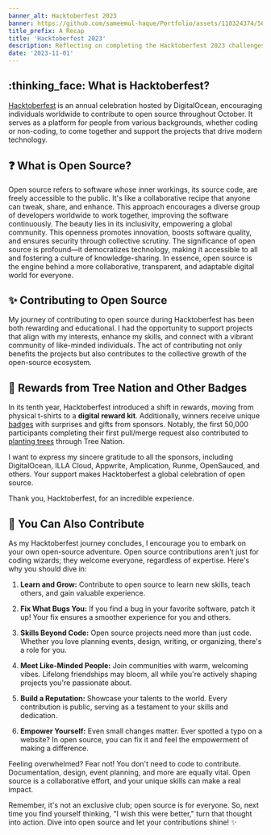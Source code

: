 ```yaml
---
banner_alt: Hacktoberfest 2023
banner: https://github.com/sameemul-haque/Portfolio/assets/110324374/565426bc-8be1-4720-a0ee-861bd967c49f
title_prefix: A Recap
title: 'Hacktoberfest 2023'
description: Reflecting on completing the Hacktoberfest 2023 challenges and unlocking rewards.
date: '2023-11-01'
---
```


## :thinking_face: What is Hacktoberfest?

[Hacktoberfest](https://hacktoberfest.com/about/) is an annual celebration hosted by DigitalOcean, encouraging individuals worldwide to contribute to open source throughout October. It serves as a platform for people from various backgrounds, whether coding or non-coding, to come together and support the projects that drive modern technology.

## :question: What is Open Source?

Open source refers to software whose inner workings, its source code, are freely accessible to the public. It's like a collaborative recipe that anyone can tweak, share, and enhance. This approach encourages a diverse group of developers worldwide to work together, improving the software continuously. The beauty lies in its inclusivity, empowering a global community. This openness promotes innovation, boosts software quality, and ensures security through collective scrutiny. The significance of open source is profound—it democratizes technology, making it accessible to all and fostering a culture of knowledge-sharing. In essence, open source is the engine behind a more collaborative, transparent, and adaptable digital world for everyone.

## :sparkles: Contributing to Open Source

My journey of contributing to open source during Hacktoberfest has been both rewarding and educational. I had the opportunity to support projects that align with my interests, enhance my skills, and connect with a vibrant community of like-minded individuals. The act of contributing not only benefits the projects but also contributes to the collective growth of the open-source ecosystem.

## :gift: Rewards from Tree Nation and Other Badges

In its tenth year, Hacktoberfest introduced a shift in rewards, moving from physical t-shirts to a **digital reward kit**. Additionally, winners receive unique [badges](https://www.holopin.io/@sameemulhaque#badges) with surprises and gifts from sponsors. Notably, the first 50,000 participants completing their first pull/merge request also contributed to [planting trees](https://tree-nation.com/trees/view/5298362) through Tree Nation.

I want to express my sincere gratitude to all the sponsors, including DigitalOcean, ILLA Cloud, Appwrite, Amplication, Runme, OpenSauced, and others. Your support makes Hacktoberfest a global celebration of open source.

Thank you, Hacktoberfest, for an incredible experience.

## :rocket: You Can Also Contribute

As my Hacktoberfest journey concludes, I encourage you to embark on your own open-source adventure. Open source contributions aren't just for coding wizards; they welcome everyone, regardless of expertise. Here's why you should dive in:

1. **Learn and Grow:** Contribute to open source to learn new skills, teach others, and gain valuable experience.

2. **Fix What Bugs You:** If you find a bug in your favorite software, patch it up! Your fix ensures a smoother experience for you and others.

3. **Skills Beyond Code:** Open source projects need more than just code. Whether you love planning events, design, writing, or organizing, there's a role for you.

4. **Meet Like-Minded People:** Join communities with warm, welcoming vibes. Lifelong friendships may bloom, all while you're actively shaping projects you're passionate about.

5. **Build a Reputation:** Showcase your talents to the world. Every contribution is public, serving as a testament to your skills and dedication.

6. **Empower Yourself:** Even small changes matter. Ever spotted a typo on a website? In open source, you can fix it and feel the empowerment of making a difference.

Feeling overwhelmed? Fear not! You don't need to code to contribute. Documentation, design, event planning, and more are equally vital. Open source is a collaborative effort, and your unique skills can make a real impact.

Remember, it's not an exclusive club; open source is for everyone. So, next time you find yourself thinking, "I wish this were better," turn that thought into action. Dive into open source and let your contributions shine! :sparkles:
